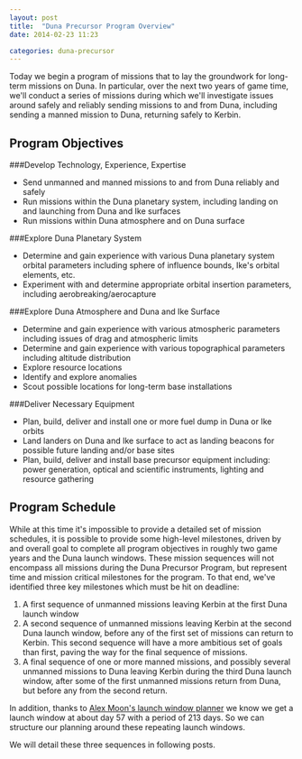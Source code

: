 ```yaml
---
layout: post
title:  "Duna Precursor Program Overview"
date: 2014-02-23 11:23

categories: duna-precursor
---
```


Today we begin a program of missions that to lay the groundwork for long-term
missions on Duna. In particular, over the next two years of game time, we'll
conduct a series of missions during which we'll investigate issues around
safely and reliably sending missions to and from Duna, including sending a
manned mission to Duna, returning safely to Kerbin.

Program Objectives
------------------

###Develop Technology, Experience, Expertise

* Send unmanned and manned missions to and from Duna reliably and safely
* Run missions within the Duna planetary system, including landing on and
  launching from Duna and Ike surfaces
* Run missions within Duna atmosphere and on Duna surface

###Explore Duna Planetary System

* Determine and gain experience with various Duna planetary system orbital
  parameters including sphere of influence bounds, Ike's orbital elements, etc.
* Experiment with and determine appropriate orbital insertion parameters,
  including aerobreaking/aerocapture

###Explore Duna Atmosphere and Duna and Ike Surface

* Determine and gain experience with various atmospheric parameters including
  issues of drag and atmospheric limits
* Determine and gain experience with various topographical parameters including
  altitude distribution
* Explore resource locations
* Identify and explore anomalies
* Scout possible locations for long-term base installations

###Deliver Necessary Equipment

* Plan, build, deliver and install one or  more fuel dump in Duna or Ike orbits
* Land landers on Duna and Ike surface to act as landing beacons for possible
  future landing and/or base sites
* Plan, build, deliver and install base precursor equipment including: power
  generation, optical and scientific instruments, lighting and resource
  gathering

Program Schedule
----------------

While at this time it's impossible to provide a detailed set of mission
schedules, it is possible to provide some high-level milestones, driven by and
overall goal to complete all program objectives in roughly two game years and
the Duna launch windows. These mission sequences will not encompass all
missions during the Duna Precursor Program, but represent time and mission
critical milestones for the program. To that end, we've identified three key
milestones which must be hit on deadline:

1. A first sequence of unmanned missions leaving Kerbin at the first Duna
   launch window
2. A second sequence of unmanned missions leaving Kerbin at the second Duna
   launch window, before any of the first set of missions can return to Kerbin.
   This second sequence will have a more ambitious set of goals than first,
   paving the way for the final sequence of missions.
3. A final sequence of one or more manned missions, and possibly several
   unmanned missions to Duna leaving Kerbin during the third Duna launch
   window, after some of the first unmanned missions return from Duna, but
   before any from the second return.

In addition, thanks to [Alex Moon's launch window
planner][launch-window-planner] we know we get a launch window at about day 57
with a period of 213 days. So we can structure our planning around these
repeating launch windows.

We will detail these three sequences in following posts.

[launch-window-planner]: http://alexmoon.github.io/ksp/

